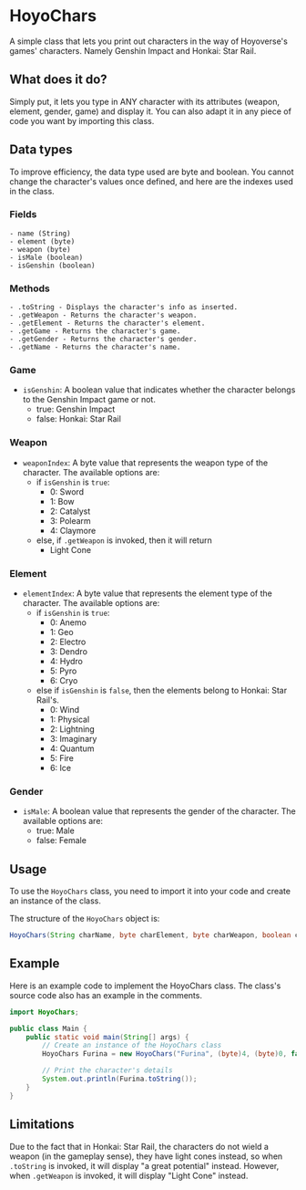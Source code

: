 # HoyoChars

A simple class that lets you print out characters in the way of Hoyoverse's games' characters. Namely Genshin Impact and Honkai: Star Rail.

## What does it do?

Simply put, it lets you type in ANY character with its attributes (weapon, element, gender, game) and display it. You can also adapt it in any piece of code you want by importing this class.

## Data types

To improve efficiency, the data type used are byte and boolean. You cannot change the character's values once defined, and here are the indexes used in the class.

### Fields
    - name (String)
    - element (byte)
    - weapon (byte)
    - isMale (boolean)
    - isGenshin (boolean)

### Methods
    - .toString - Displays the character's info as inserted.
    - .getWeapon - Returns the character's weapon.
    - .getElement - Returns the character's element.
    - .getGame - Returns the character's game.
    - .getGender - Returns the character's gender.
    - .getName - Returns the character's name.

### Game

- `isGenshin`: A boolean value that indicates whether the character belongs to the Genshin Impact game or not.
    - true: Genshin Impact
    - false: Honkai: Star Rail

### Weapon
- `weaponIndex`: A byte value that represents the weapon type of the character. The available options are:
    - if `isGenshin` is `true`:
        - 0: Sword
        - 1: Bow
        - 2: Catalyst
        - 3: Polearm
        - 4: Claymore
    - else, if `.getWeapon` is invoked, then it will return
        - Light Cone

### Element

- `elementIndex`: A byte value that represents the element type of the character. The available options are:
    - if `isGenshin` is `true`:
        - 0: Anemo
        - 1: Geo
        - 2: Electro
        - 3: Dendro
        - 4: Hydro
        - 5: Pyro
        - 6: Cryo
    - else if `isGenshin` is `false`, then the elements belong to Honkai: Star Rail's.
        - 0: Wind
        - 1: Physical
        - 2: Lightning
        - 3: Imaginary
        - 4: Quantum
        - 5: Fire
        - 6: Ice

### Gender

- `isMale`: A boolean value that represents the gender of the character. The available options are:
    - true: Male
    - false: Female

## Usage

To use the `HoyoChars` class, you need to import it into your code and create an instance of the class. 

The structure of the `HoyoChars` object is:

```java
HoyoChars(String charName, byte charElement, byte charWeapon, boolean charIsMale, boolean charIsGenshin)
```

## Example

Here is an example code to implement the HoyoChars class. The class's source code also has an example in the comments.

```java
import HoyoChars;

public class Main {
    public static void main(String[] args) {
        // Create an instance of the HoyoChars class
        HoyoChars Furina = new HoyoChars("Furina", (byte)4, (byte)0, false, true);

        // Print the character's details
        System.out.println(Furina.toString());
    }
}
```

## Limitations
 Due to the fact that in Honkai: Star Rail, the characters do not wield a weapon (in the gameplay sense), they have light cones instead, so when `.toString` is invoked, it will display "a great potential" instead. However, when `.getWeapon` is invoked, it will display "Light Cone" instead.